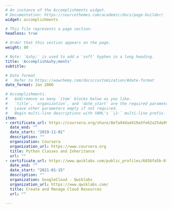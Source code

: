 ```yaml
---
# An instance of the Accomplishments widget.
# Documentation: https://sourcethemes.com/academic/docs/page-builder/
widget: accomplishments

# This file represents a page section.
headless: true

# Order that this section appears on the page.
weight: 80

# Note: `&shy;` is used to add a 'soft' hyphen in a long heading.
title: 'Accomplish&shy;ments'
subtitle:

# Date format
#   Refer to https://wowchemy.com/docs/customization/#date-format
date_format: Jan 2006

# Accomplishments.
#   Add/remove as many `item` blocks below as you like.
#   `title`, `organization`, and `date_start` are the required parameters.
#   Leave other parameters empty if not required.
#   Begin multi-line descriptions with YAML's `|2-` multi-line prefix.
item:
- certificate_url: https://coursera.org/share/8efa94dad419a5fe62a25da99df737fa
  date_end: ""
  date_start: "2019-11-01"
  description: ""
  organization: Coursera
  organization_url: https://www.coursera.org
  title: Python Classes and Inheritance
  url: ""
- certificate_url: https://www.qwiklabs.com/public_profiles/6856fa5b-8f98-4972-845e-041677487531
  date_end: ""
  date_start: "2021-01-15"
  description: ""
  organization: GoogleCloud - Qwiklabs
  organization_url: https://www.qwiklabs.com/
  title: Create and Manage Cloud Resources
  url: ""

---
```

